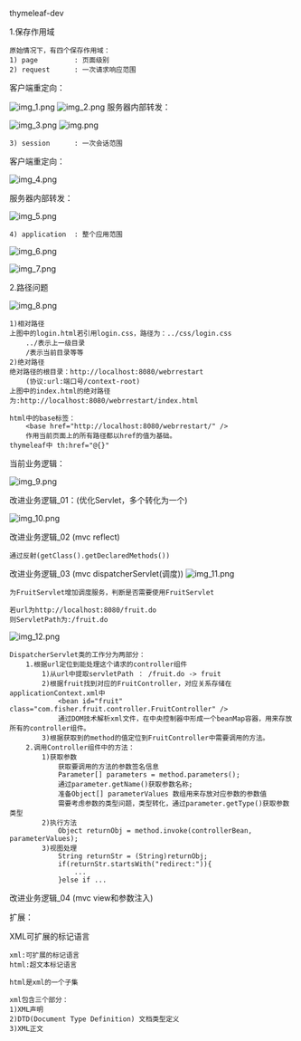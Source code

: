 thymeleaf-dev

1.保存作用域
    
    原始情况下，有四个保存作用域：
    1) page         : 页面级别
    2) request      : 一次请求响应范围
客户端重定向：

![img_1.png](img_1.png)
![img_2.png](img_2.png)
服务器内部转发：

![img_3.png](img_3.png)
![img.png](img.png)

    3) session      : 一次会话范围
客户端重定向：

![img_4.png](img_4.png)

服务器内部转发：

![img_5.png](img_5.png)


    4) application  : 整个应用范围

![img_6.png](img_6.png)

![img_7.png](img_7.png)

2.路径问题

![img_8.png](img_8.png)
    
    1)相对路径
    上图中的login.html若引用login.css，路径为：../css/login.css
        ../表示上一级目录
        /表示当前目录等等
    2)绝对路径
    绝对路径的根目录：http://localhost:8080/webrrestart
        (协议:url:端口号/context-root)
    上图中的index.html的绝对路径为:http://localhost:8080/webrrestart/index.html
    
    html中的base标签：
        <base href="http://localhost:8080/webrrestart/" />
        作用当前页面上的所有路径都以href的值为基础。
    thymeleaf中 th:href="@{}"


当前业务逻辑：

![img_9.png](img_9.png)

改进业务逻辑_01：(优化Servlet，多个转化为一个)

![img_10.png](img_10.png)

改进业务逻辑_02 (mvc reflect)

    通过反射(getClass().getDeclaredMethods())

改进业务逻辑_03 (mvc dispatcherServlet(调度))
![img_11.png](img_11.png)

    为FruitServlet增加调度服务，判断是否需要使用FruitServlet
    
    若url为http://localhost:8080/fruit.do
    则ServletPath为:/fruit.do
![img_12.png](img_12.png)
    
    DispatcherServlet类的工作分为两部分：
        1.根据url定位到能处理这个请求的controller组件
            1)从url中提取servletPath ： /fruit.do -> fruit
            2)根据fruit找到对应的FruitController，对应关系存储在applicationContext.xml中
                <bean id="fruit" class="com.fisher.fruit.controller.FruitController" />
                通过DOM技术解析xml文件，在中央控制器中形成一个beanMap容器，用来存放所有的controller组件。
            3)根据获取到的method的值定位到FruitController中需要调用的方法。
        2.调用Controller组件中的方法：
            1)获取参数
                获取要调用的方法的参数签名信息
                Parameter[] parameters = method.parameters();
                通过parameter.getName()获取参数名称;
                准备Object[] parameterValues 数组用来存放对应参数的参数值
                需要考虑参数的类型问题，类型转化，通过parameter.getType()获取参数类型
            2)执行方法
                Object returnObj = method.invoke(controllerBean, parameterValues);
            3)视图处理
                String returnStr = (String)returnObj;
                if(returnStr.startsWith("redirect:")){
                    ...
                }else if ...
    
改进业务逻辑_04 (mvc view和参数注入)


扩展：

XML可扩展的标记语言
    
    xml:可扩展的标记语言
    html:超文本标记语言

    html是xml的一个子集

    xml包含三个部分：
    1)XML声明
    2)DTD(Document Type Definition) 文档类型定义
    3)XML正文